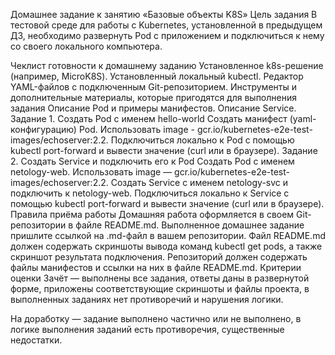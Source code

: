 Домашнее задание к занятию «Базовые объекты K8S»
Цель задания
В тестовой среде для работы с Kubernetes, установленной в предыдущем ДЗ, необходимо развернуть Pod с приложением и подключиться к нему со своего локального компьютера.

Чеклист готовности к домашнему заданию
Установленное k8s-решение (например, MicroK8S).
Установленный локальный kubectl.
Редактор YAML-файлов с подключенным Git-репозиторием.
Инструменты и дополнительные материалы, которые пригодятся для выполнения задания
Описание Pod и примеры манифестов.
Описание Service.
Задание 1. Создать Pod с именем hello-world
Создать манифест (yaml-конфигурацию) Pod.
Использовать image - gcr.io/kubernetes-e2e-test-images/echoserver:2.2.
Подключиться локально к Pod с помощью kubectl port-forward и вывести значение (curl или в браузере).
Задание 2. Создать Service и подключить его к Pod
Создать Pod с именем netology-web.
Использовать image — gcr.io/kubernetes-e2e-test-images/echoserver:2.2.
Создать Service с именем netology-svc и подключить к netology-web.
Подключиться локально к Service с помощью kubectl port-forward и вывести значение (curl или в браузере).
Правила приёма работы
Домашняя работа оформляется в своем Git-репозитории в файле README.md. Выполненное домашнее задание пришлите ссылкой на .md-файл в вашем репозитории.
Файл README.md должен содержать скриншоты вывода команд kubectl get pods, а также скриншот результата подключения.
Репозиторий должен содержать файлы манифестов и ссылки на них в файле README.md.
Критерии оценки
Зачёт — выполнены все задания, ответы даны в развернутой форме, приложены соответствующие скриншоты и файлы проекта, в выполненных заданиях нет противоречий и нарушения логики.

На доработку — задание выполнено частично или не выполнено, в логике выполнения заданий есть противоречия, существенные недостатки.
